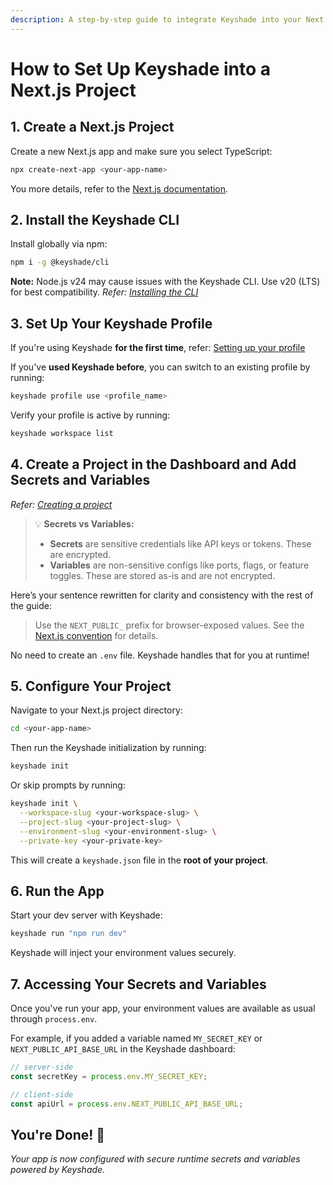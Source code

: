 ```yaml
---
description: A step-by-step guide to integrate Keyshade into your Next.js app for managing secrets and environment variables — a drop-in replacement for .env files.
---
```


# How to Set Up Keyshade into a Next.js Project

## 1. Create a Next.js Project

Create a new Next.js app and make sure you select TypeScript:

```bash
npx create-next-app <your-app-name>
```

You more details, refer to the [Next.js documentation](https://nextjs.org/docs/app/api-reference/cli/create-next-app).

## 2. Install the Keyshade CLI

Install globally via npm:

```bash
npm i -g @keyshade/cli
```
**Note:** Node.js v24 may cause issues with the Keyshade CLI. Use v20 (LTS) for best compatibility.
*Refer: [Installing the CLI](/docs/getting-started/installing-the-cli)*

## 3. Set Up Your Keyshade Profile

If you're using Keyshade **for the first time**, refer: [Setting up your profile](/docs/getting-started/setting-up-your-profile)

If you've **used Keyshade before**, you can switch to an existing profile by running:

```bash
keyshade profile use <profile_name>
```

Verify your profile is active by running:
```bash
keyshade workspace list
```

## 4. Create a Project in the Dashboard and Add Secrets and Variables

*Refer: [Creating a project](/docs/getting-started/adding-your-first-secret-and-variable)*

> 💡 **Secrets vs Variables:**
>
> * **Secrets** are sensitive credentials like API keys or tokens. These are encrypted.
> * **Variables** are non-sensitive configs like ports, flags, or feature toggles. These are stored as-is and are not encrypted.

Here’s your sentence rewritten for clarity and consistency with the rest of the guide:

> Use the `NEXT_PUBLIC_` prefix for browser-exposed values. See the [Next.js convention](https://nextjs.org/docs/app/guides/environment-variables#bundling-environment-variables-for-the-browser) for details.

No need to create an `.env` file. Keyshade handles that for you at runtime!

## 5. Configure Your Project

Navigate to your Next.js project directory:

```bash
cd <your-app-name>
```

Then run the Keyshade initialization by running:

```bash
keyshade init
```
Or skip prompts by running:

```bash
keyshade init \
  --workspace-slug <your-workspace-slug> \
  --project-slug <your-project-slug> \
  --environment-slug <your-environment-slug> \
  --private-key <your-private-key>
```

This will create a `keyshade.json` file in the **root of your project**.

## 6. Run the App

Start your dev server with Keyshade:
```bash
keyshade run "npm run dev"
```
Keyshade will inject your environment values securely.

## 7. Accessing Your Secrets and Variables

Once you've run your app, your environment values are available as usual through `process.env`.

For example, if you added a variable named `MY_SECRET_KEY` or `NEXT_PUBLIC_API_BASE_URL` in the Keyshade dashboard:

```typescript
// server-side
const secretKey = process.env.MY_SECRET_KEY;

// client-side
const apiUrl = process.env.NEXT_PUBLIC_API_BASE_URL;
```

## You're Done! 🎊

_Your app is now configured with secure runtime secrets and variables powered by Keyshade._